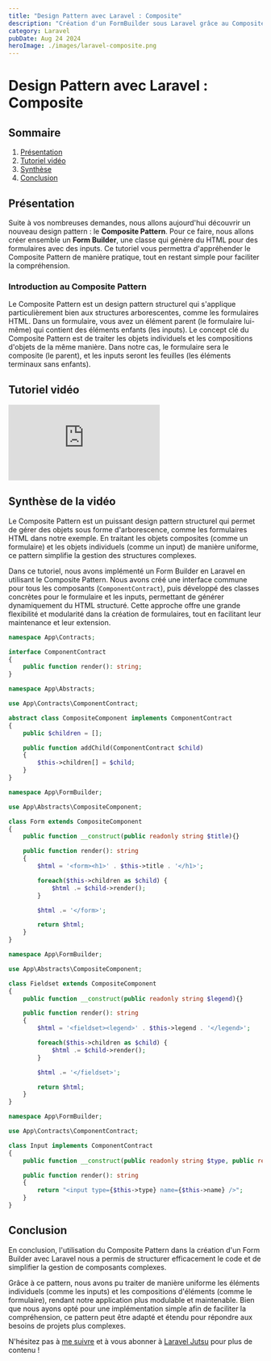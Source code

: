 ```yaml
---
title: "Design Pattern avec Laravel : Composite"
description: "Création d'un FormBuilder sous Laravel grâce au Composite Pattern."
category: Laravel
pubDate: Aug 24 2024
heroImage: ./images/laravel-composite.png
---
```


# Design Pattern avec Laravel : Composite

## Sommaire
1. [Présentation](#presentation)
2. [Tutoriel vidéo](#tutorielvideo)
3. [Synthèse](#synthese)
4. [Conclusion](#conclusion)

## Présentation <a name="presentation"></a>

Suite à vos nombreuses demandes, nous allons aujourd'hui découvrir un nouveau design pattern : le **Composite Pattern**. Pour ce faire, nous allons créer ensemble un **Form Builder**, une classe qui génère du HTML pour des formulaires avec des inputs. Ce tutoriel vous permettra d'appréhender le Composite Pattern de manière pratique, tout en restant simple pour faciliter la compréhension.

### Introduction au Composite Pattern

Le Composite Pattern est un design pattern structurel qui s'applique particulièrement bien aux structures arborescentes, comme les formulaires HTML. Dans un formulaire, vous avez un élément parent (le formulaire lui-même) qui contient des éléments enfants (les inputs). Le concept clé du Composite Pattern est de traiter les objets individuels et les compositions d'objets de la même manière. Dans notre cas, le formulaire sera le composite (le parent), et les inputs seront les feuilles (les éléments terminaux sans enfants).

## Tutoriel vidéo <a name="tutorielvideo"></a>

<iframe class="w-full aspect-video" src="https://www.youtube.com/embed/KVQLkkmrfIE" loading="lazy" frameborder="0" allowfullscreen></iframe>

## Synthèse de la vidéo <a name="synthese"></a>

Le Composite Pattern est un puissant design pattern structurel qui permet de gérer des objets sous forme d'arborescence, comme les formulaires HTML dans notre exemple. En traitant les objets composites (comme un formulaire) et les objets individuels (comme un input) de manière uniforme, ce pattern simplifie la gestion des structures complexes.

Dans ce tutoriel, nous avons implémenté un Form Builder en Laravel en utilisant le Composite Pattern. Nous avons créé une interface commune pour tous les composants (`ComponentContract`), puis développé des classes concrètes pour le formulaire et les inputs, permettant de générer dynamiquement du HTML structuré. Cette approche offre une grande flexibilité et modularité dans la création de formulaires, tout en facilitant leur maintenance et leur extension.


```php
namespace App\Contracts;

interface ComponentContract
{
    public function render(): string;
}
```

```php
namespace App\Abstracts;

use App\Contracts\ComponentContract;

abstract class CompositeComponent implements ComponentContract
{
    public $children = [];

    public function addChild(ComponentContract $child)
    {
        $this->children[] = $child;
    }
}
```

```php
namespace App\FormBuilder;

use App\Abstracts\CompositeComponent;

class Form extends CompositeComponent
{
    public function __construct(public readonly string $title){}

    public function render(): string
    {
        $html = '<form><h1>' . $this->title . '</h1>';

        foreach($this->children as $child) {
            $html .= $child->render();
        }

        $html .= '</form>';

        return $html;
    }
}
```

```php
namespace App\FormBuilder;

use App\Abstracts\CompositeComponent;

class Fieldset extends CompositeComponent
{
    public function __construct(public readonly string $legend){}

    public function render(): string
    {
        $html = '<fieldset><legend>' . $this->legend . '</legend>';

        foreach($this->children as $child) {
            $html .= $child->render();
        }

        $html .= '</fieldset>';

        return $html;
    }
}
```

```php
namespace App\FormBuilder;

use App\Contracts\ComponentContract;

class Input implements ComponentContract
{
    public function __construct(public readonly string $type, public readonly string $name){}

    public function render(): string
    {
        return "<input type={$this->type} name={$this->name} />";
    }
}
```

## Conclusion <a name="conclusion"></a>

En conclusion, l'utilisation du Composite Pattern dans la création d'un Form Builder avec Laravel nous a permis de structurer efficacement le code et de simplifier la gestion de composants complexes.

Grâce à ce pattern, nous avons pu traiter de manière uniforme les éléments individuels (comme les inputs) et les compositions d'éléments (comme le formulaire), rendant notre application plus modulable et maintenable. Bien que nous ayons opté pour une implémentation simple afin de faciliter la compréhension, ce pattern peut être adapté et étendu pour répondre aux besoins de projets plus complexes.

N'hésitez pas à [me suivre](https://twitter.com/LaravelJutsu) et à vous abonner à [Laravel Jutsu](https://www.youtube.com/@LaravelJutsu) pour plus de contenu !
